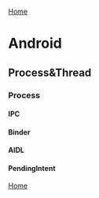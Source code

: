 [Home](../../README.md)

# Android

## Process&Thread

### Process

#### IPC

#### Binder

#### AIDL

#### PendingIntent

[Home](../../README.md)